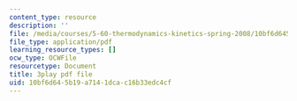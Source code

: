 ```yaml
---
content_type: resource
description: ''
file: /media/courses/5-60-thermodynamics-kinetics-spring-2008/10bf6d645b19a7141dcac16b33edc4cf_rWLeg-W4EF0.pdf
file_type: application/pdf
learning_resource_types: []
ocw_type: OCWFile
resourcetype: Document
title: 3play pdf file
uid: 10bf6d64-5b19-a714-1dca-c16b33edc4cf
---
```

